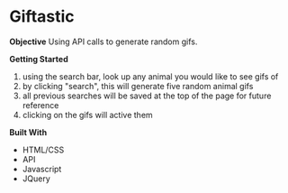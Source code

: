 # Giftastic
**Objective**
Using API calls to generate random gifs.

**Getting Started**
1) using the search bar, look up any animal you would like to see gifs of 
2) by clicking "search", this will generate five random animal gifs 
3) all previous searches will be saved at the top of the page for future reference 
4) clicking on the gifs will active them 

**Built With**
- HTML/CSS
- API
- Javascript 
- JQuery 
